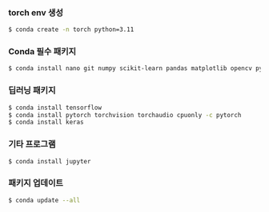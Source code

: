 
### torch env 생성
```bash
$ conda create -n torch python=3.11
```

### Conda 필수 패키지
```bash
$ conda install nano git numpy scikit-learn pandas matplotlib opencv pyqt seaborn 

```

### 딥러닝 패키지
```bash
$ conda install tensorflow
$ conda install pytorch torchvision torchaudio cpuonly -c pytorch
$ conda install keras
```

### 기타 프로그램
```bash
$ conda install jupyter
```

### 패키지 업데이트
```bash
$ conda update --all
```